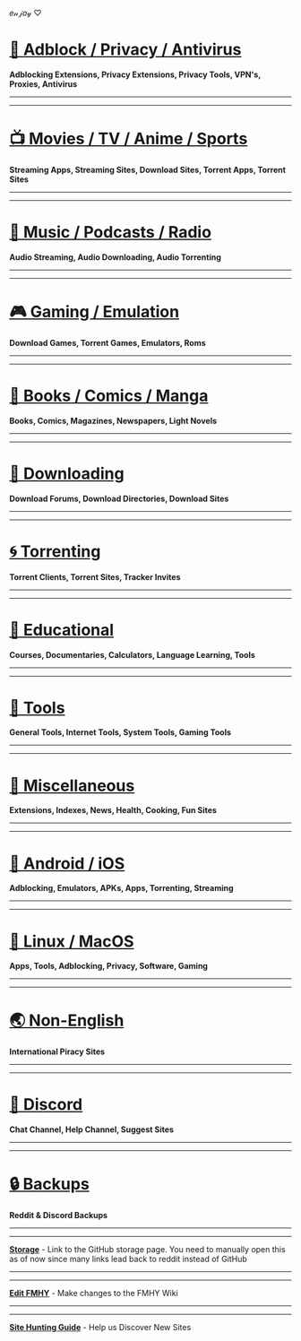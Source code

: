 𝑒𝓃𝒿𝑜𝓎 ♡

# [📛 Adblock / Privacy / Antivirus](https://github.com/nbats/FMHY/wiki/%F0%9F%93%9B-Adblock---Privacy---Antivirus)

**Adblocking Extensions, Privacy Extensions, Privacy Tools, VPN's, Proxies, Antivirus**

***
***

# [📺 Movies / TV / Anime / Sports](https://github.com/nbats/FMHY/wiki/%F0%9F%93%BA-Movies---TV---Anime---Sports)

**Streaming Apps, Streaming Sites, Download Sites, Torrent Apps, Torrent Sites**

***
***

# [🎵 Music / Podcasts / Radio](https://github.com/nbats/FMHY/wiki/%F0%9F%8E%B5-Music---Podcasts---Radio)

**Audio Streaming, Audio Downloading, Audio Torrenting**

***
***

# [🎮 Gaming / Emulation](https://github.com/nbats/FMHY/wiki/%F0%9F%8E%AE-Gaming---Emulation)

**Download Games, Torrent Games, Emulators, Roms**

***
***

# [📗 Books / Comics / Manga](https://github.com/nbats/FMHY/wiki/%F0%9F%93%97-Books---Comics---Manga)

**Books, Comics, Magazines, Newspapers, Light Novels**

***
***

# [💾 Downloading](https://github.com/nbats/FMHY/wiki/%F0%9F%92%BE-Downloading)

**Download Forums, Download Directories, Download Sites**

***
***

# [🌀 Torrenting](https://github.com/nbats/FMHY/wiki/%F0%9F%8C%80-Torrenting)

**Torrent Clients, Torrent Sites, Tracker Invites**

***
***

# [🧠 Educational](https://github.com/nbats/FMHY/wiki/%F0%9F%A7%A0-Educational)

**Courses, Documentaries, Calculators, Language Learning, Tools**

***
***

# [🔧 Tools](https://github.com/nbats/FMHY/wiki/%F0%9F%94%A7-Tools)

**General Tools, Internet Tools, System Tools, Gaming Tools**

***
***

# [📂 Miscellaneous](https://github.com/nbats/FMHY/wiki/%F0%9F%93%82-Miscellaneous)

**Extensions, Indexes, News, Health, Cooking, Fun Sites**

***
***

# [📱 Android / iOS](https://github.com/nbats/FMHY/wiki/%F0%9F%93%B1-Android---iOS)

**Adblocking, Emulators, APKs, Apps, Torrenting, Streaming**

***
***

# [🐧 Linux / MacOS](https://github.com/nbats/FMHY/wiki/%F0%9F%90%A7-Linux---MacOS)

**Apps, Tools, Adblocking, Privacy, Software, Gaming**

***
***

# [🌏 Non-English](https://github.com/nbats/FMHY/wiki/%F0%9F%8C%8F-Non-English)

**International Piracy Sites** 

***
***

# [💬 Discord](https://discord.fmhy.tk/)

**Chat Channel, Help Channel, Suggest Sites**

***
***

# [🔒 Backups](https://github.com/nbats/FMHY/wiki/Backups)

**Reddit & Discord Backups**

***
***

**[Storage](https://github.com/nbats/FMHY/wiki/Storage)** - Link to the GitHub storage page. You need to manually open this as of now since many links lead back to reddit instead of GitHub

***
***

**[Edit FMHY](https://rentry.co/FMHYedit)** - Make changes to the FMHY Wiki

***
***

**[Site Hunting Guide](https://www.reddit.com/r/FREEMEDIAHECKYEAH/wiki/find-new-sites)** - Help us Discover New Sites
